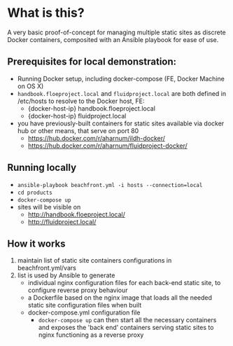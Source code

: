 # What is this?

A very basic proof-of-concept for managing multiple static sites as discrete Docker containers, composited with an Ansible playbook for ease of use.

## Prerequisites for local demonstration:

- Running Docker setup, including docker-compose (FE, Docker Machine on OS X)
- `handbook.floeproject.local` and `fluidproject.local` are both defined in /etc/hosts to resolve to the Docker host, FE:
  - {docker-host-ip} handbook.floeproject.local  
  - {docker-host-ip} fluidproject.local
- you have previously-built containers for static sites available via docker hub or other means, that serve on port 80
    - https://hub.docker.com/r/aharnum/ildh-docker/
    - https://hub.docker.com/r/aharnum/fluidproject-docker/

## Running locally

- `ansible-playbook beachfront.yml -i hosts --connection=local`
- `cd products`
- `docker-compose up`
- sites will be visible on
  - http://handbook.floeproject.local/
  - http://fluidproject.local/

## How it works

1. maintain list of static site containers configurations in beachfront.yml/vars
2. list is used by Ansible to generate    
    - individual nginx configuration files for each back-end static site, to configure reverse proxy behaviour
    - a Dockerfile based on the nginx image that loads all the needed static site configuration files when built
    - docker-compose.yml configuration file
        - `docker-compose up` can then start all the necessary containers and exposes the 'back end' containers serving static sites to nginx functioning as a reverse proxy
